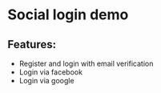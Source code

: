 # Social login demo
## Features:
* Register and login with email verification
* Login via facebook
* Login via google
